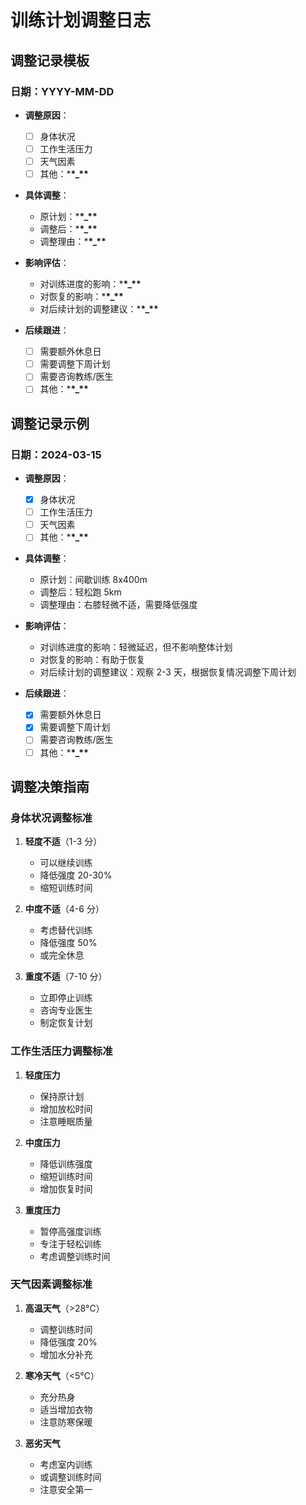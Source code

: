 # 训练计划调整日志

## 调整记录模板

### 日期：YYYY-MM-DD

- **调整原因**：

  - [ ] 身体状况
  - [ ] 工作生活压力
  - [ ] 天气因素
  - [ ] 其他：\***\*\_\*\***

- **具体调整**：

  - 原计划：\***\*\_\*\***
  - 调整后：\***\*\_\*\***
  - 调整理由：\***\*\_\*\***

- **影响评估**：

  - 对训练进度的影响：\***\*\_\*\***
  - 对恢复的影响：\***\*\_\*\***
  - 对后续计划的调整建议：\***\*\_\*\***

- **后续跟进**：
  - [ ] 需要额外休息日
  - [ ] 需要调整下周计划
  - [ ] 需要咨询教练/医生
  - [ ] 其他：\***\*\_\*\***

## 调整记录示例

### 日期：2024-03-15

- **调整原因**：

  - [x] 身体状况
  - [ ] 工作生活压力
  - [ ] 天气因素
  - [ ] 其他：\***\*\_\*\***

- **具体调整**：

  - 原计划：间歇训练 8x400m
  - 调整后：轻松跑 5km
  - 调整理由：右膝轻微不适，需要降低强度

- **影响评估**：

  - 对训练进度的影响：轻微延迟，但不影响整体计划
  - 对恢复的影响：有助于恢复
  - 对后续计划的调整建议：观察 2-3 天，根据恢复情况调整下周计划

- **后续跟进**：
  - [x] 需要额外休息日
  - [x] 需要调整下周计划
  - [ ] 需要咨询教练/医生
  - [ ] 其他：\***\*\_\*\***

## 调整决策指南

### 身体状况调整标准

1. **轻度不适**（1-3 分）

   - 可以继续训练
   - 降低强度 20-30%
   - 缩短训练时间

2. **中度不适**（4-6 分）

   - 考虑替代训练
   - 降低强度 50%
   - 或完全休息

3. **重度不适**（7-10 分）
   - 立即停止训练
   - 咨询专业医生
   - 制定恢复计划

### 工作生活压力调整标准

1. **轻度压力**

   - 保持原计划
   - 增加放松时间
   - 注意睡眠质量

2. **中度压力**

   - 降低训练强度
   - 缩短训练时间
   - 增加恢复时间

3. **重度压力**
   - 暂停高强度训练
   - 专注于轻松训练
   - 考虑调整训练时间

### 天气因素调整标准

1. **高温天气**（>28°C）

   - 调整训练时间
   - 降低强度 20%
   - 增加水分补充

2. **寒冷天气**（<5°C）

   - 充分热身
   - 适当增加衣物
   - 注意防寒保暖

3. **恶劣天气**
   - 考虑室内训练
   - 或调整训练时间
   - 注意安全第一
